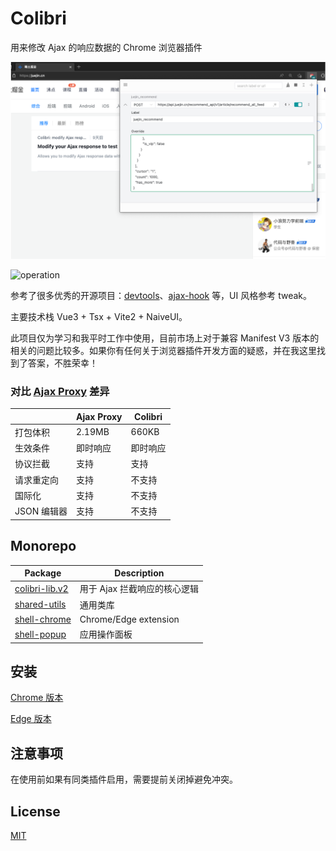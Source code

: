 # Colibri

用来修改 Ajax 的响应数据的 Chrome 浏览器插件

![colibri_interceptor](./media/colibri_interceptor.png)

![operation](./media/operation.gif)

参考了很多优秀的开源项目：[devtools](https://github.com/vuejs/devtools)、[ajax-hook](https://github.com/wendux/ajax-hook) 等，UI 风格参考 tweak。

主要技术栈 Vue3 + Tsx + Vite2 + NaiveUI。

此项目仅为学习和我平时工作中使用，目前市场上对于兼容 Manifest V3 版本的相关的问题比较多。如果你有任何关于浏览器插件开发方面的疑惑，并在我这里找到了答案，不胜荣幸！

### 对比 [Ajax Proxy](https://github.com/g0ngjie/ajax-proxy) 差异

|             | Ajax Proxy | Colibri  |
| ----------- | ---------- | -------- |
| 打包体积    | 2.19MB     | 660KB    |
| 生效条件    | 即时响应   | 即时响应 |
| 协议拦截    | 支持       | 支持     |
| 请求重定向  | 支持       | 不支持   |
| 国际化      | 支持       | 不支持   |
| JSON 编辑器 | 支持       | 不支持   |

## Monorepo

| Package                                      | Description                  |
| -------------------------------------------- | ---------------------------- |
| [colibri-lib.v2](./packages/colibri-lib.v2/) | 用于 Ajax 拦截响应的核心逻辑 |
| [shared-utils](./packages/shared-utils/)     | 通用类库                     |
| [shell-chrome](./packages/shell-chrome)      | Chrome/Edge extension        |
| [shell-popup](./packages/shell-popup/)       | 应用操作面板                 |

## 安装

[Chrome 版本](https://chrome.google.com/webstore/detail/colibri-modify-ajax-respo/kalhaoeoppjgmbfdolmoeonfamnddkhc)

[Edge 版本](https://microsoftedge.microsoft.com/addons/detail/colibri-modify-ajax-resp/lfnnioheafobimpkhmdhgjodeobomcfl)

## 注意事项

在使用前如果有同类插件启用，需要提前关闭掉避免冲突。

## License

[MIT](http://opensource.org/licenses/MIT)
